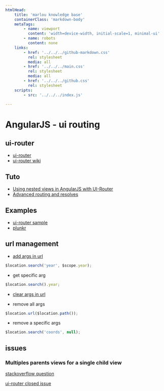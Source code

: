 ```yaml
---
htmlHead:
    title: 'marlou knowledge base' 
    containerClass: 'markdown-body'
    metaTags:
        - name: viewport
          content: 'width=device-width, initial-scale=1, minimal-ui'
        - name: robots
          content: none
    links:
        - href: '../../../github-markdown.css'
          rel: stylesheet
          media: all
        - href: '../../../main.css'
          rel: stylesheet
          media: all
        - href: '../../../github.css'
          rel: stylesheet
    scripts:
        - src: '../../../index.js'

---
```


# AngularJS - ui routing

## ui-router
- [ui-router](https://github.com/angular-ui/ui-router)
- [ui-router wiki](https://github.com/angular-ui/ui-router/wiki)

## Tuto
- [Using nested views in AngularJS with UI-Router](http://cacodaemon.de/index.php?id=57)
- [Advanced routing and resolves](https://medium.com/opinionated-angularjs/a2fcbf874a1c)

## Examples
- [ui-router sample](http://angular-ui.github.io/ui-router/sample/#/contacts)
- [plunkr](http://plnkr.co/edit/gmtcE2?p=preview)

## url management

- [add args in url](http://stackoverflow.com/questions/14174394/how-can-i-change-params-in-url-with-angularjs)

```javascript
$location.search('year', $scope.year);
```

- get specific arg

```javascript
$location.search().year;
```

- [clear args in url](http://stackoverflow.com/questions/17376416/angularjs-how-to-clear-query-parameters-in-the-url)

- remove all args

```javascript
$location.url($location.path());
```

- remove a specific args

```javascript
$location.search('coords', null);
```

## issues

### Multiples parents views for a single child view

[stackoverflow question](http://stackoverflow.com/questions/34386009/angular-ui-router-child-state-with-multiple-parent-states)

[ui-router closed issue](https://github.com/angular-ui/ui-router/issues/1072)
